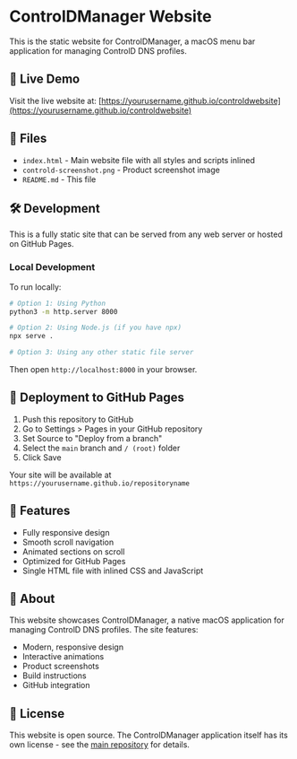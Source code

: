 # ControlDManager Website

This is the static website for ControlDManager, a macOS menu bar application for managing ControlD DNS profiles.

## 🚀 Live Demo

Visit the live website at: [https://yourusername.github.io/controldwebsite](https://yourusername.github.io/controldwebsite)

## 📁 Files

- `index.html` - Main website file with all styles and scripts inlined
- `controld-screenshot.png` - Product screenshot image
- `README.md` - This file

## 🛠️ Development

This is a fully static site that can be served from any web server or hosted on GitHub Pages.

### Local Development

To run locally:

```bash
# Option 1: Using Python
python3 -m http.server 8000

# Option 2: Using Node.js (if you have npx)
npx serve .

# Option 3: Using any other static file server
```

Then open `http://localhost:8000` in your browser.

## 🚀 Deployment to GitHub Pages

1. Push this repository to GitHub
2. Go to Settings > Pages in your GitHub repository
3. Set Source to "Deploy from a branch"
4. Select the `main` branch and `/ (root)` folder
5. Click Save

Your site will be available at `https://yourusername.github.io/repositoryname`

## 📱 Features

- Fully responsive design
- Smooth scroll navigation
- Animated sections on scroll
- Optimized for GitHub Pages
- Single HTML file with inlined CSS and JavaScript

## 🎨 About

This website showcases ControlDManager, a native macOS application for managing ControlD DNS profiles. The site features:

- Modern, responsive design
- Interactive animations
- Product screenshots
- Build instructions
- GitHub integration

## 📄 License

This website is open source. The ControlDManager application itself has its own license - see the [main repository](https://github.com/pencarsa/controldmanager) for details.